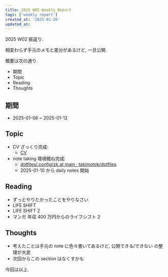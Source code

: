 ```yaml
---
title: 2025 W02 Weekly Report
tags: ['weekly report']
created_at: '2025-01-20'
updated_at:
---
```


2025 W02 振返り.

相変わらず手元のメモと差分があるけど, 一旦公開.

概要は次の通り.

- 期間
- Topic
- Reading
- Thoughts

## 期間

- 2025-01-06 ~ 2025-01-12

## Topic

- CV ざっくり完成:
  - [CV](https://takimotok.github.io/resume/)
- note taking 環境概ね完成:
  - [dotfiles/.config/zk at main · takimotok/dotfiles](https://github.com/takimotok/dotfiles/tree/main/.config/zk)
  - 2025-01-10 から daily notes 開始

## Reading

- ずっとやりたかったことをやりなさい
- LIFE SHIFT
- LIFE SHIFT 2
- マンガ 年収 400 万円からのライフシフト 2

## Thoughts

- 考えたことは手元の note に色々書いてあるけど, 公開できる/できない の整理が大変
- 次回からこの section はなくすかも

今回は以上.

